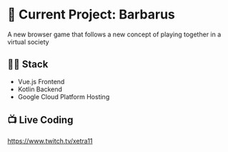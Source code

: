 # 🚀 Current Project: Barbarus
A new browser game that follows a new concept of playing together in a virtual society
## 👨‍💻 Stack
- Vue.js Frontend
- Kotlin Backend
- Google Cloud Platform Hosting
## 📺 Live Coding
https://www.twitch.tv/xetra11
